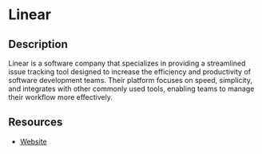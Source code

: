 # Linear

## Description

Linear is a software company that specializes in providing a streamlined issue tracking tool designed to increase the efficiency and productivity of software development teams. Their platform focuses on speed, simplicity, and integrates with other commonly used tools, enabling teams to manage their workflow more effectively.

## Resources

- [Website](linear.app)
